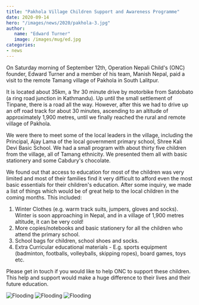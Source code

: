 ```yaml
---
title: "Pakhola Village Children Support and Awareness Programme"
date: 2020-09-14
hero: "/images/news/2020/pakhola-3.jpg"
author:
   name: "Edward Turner"
   image: /images/mug/ed.jpg
categories:
- news
---
```


On Saturday morning of September 12th, Operation Nepali Child's (ONC) founder, Edward Turner and a member of his team, Manish Nepal, paid a visit to the remote Tamang village of Pakhola in South Lalitpur. 

It is located about 35km, a 1hr 30 minute drive by motorbike from Satdobato (a ring road junction in Kathmandu). Up until the small settlement of Tinpane, there is a road all the way. However, after this we had to drive up an off road track for about 30 minutes, ascending to an altitude of approximately 1,900 metres, until we finally reached the rural and remote village of Pakhola. 

We were there to meet some of the local leaders in the village, including the Principal, Ajay Lama of the local government primary school, Shree Kali Devi Basic School. We had a small program with about thirty five children from the village, all of Tamang ethnicity. We presented them all with basic stationery and some Cabdury's chocolate. 

We found out that access to education for most of the children was very limited and most of their families find it very difficult to afford even the most basic essentials for their children's education. After some inquiry, we made a list of things which would be of great help to the local children in the coming months.
This included:

1) Winter Clothes (e.g. warm track suits, jumpers, gloves and socks). Winter is soon approaching in Nepal, and in a village of 1,900 metres altitude, it can be very cold!
2) More copies/notebooks and basic stationery for all the children who attend the primary school. 
3) School bags for children, school shoes and socks.
4) Extra Curricular educational materials - E.g. sports equipment (badminton, footballs, volleyballs, skipping ropes), board games, toys etc. 

Please get in touch if you would like to help ONC to support these children. This help and support would make a huge difference to their lives and their future education. 

![Flooding](/images/news/2020/pakhola-children.jpg)
![Flooding](/images/news/2020/pakhola-6.jpg)
![Flooding](/images/news/2020/pakhola-1.jpg)
